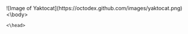    <body>
      ![Image of Yaktocat](https://octodex.github.com/images/yaktocat.png)
   <\body>

    <\head>
